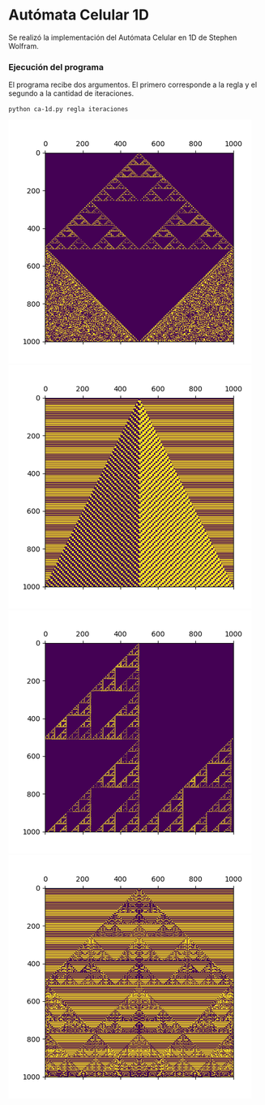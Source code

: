 # Autómata Celular 1D

Se realizó la implementación del Autómata Celular en 1D de Stephen Wolfram. 

### Ejecución del programa

El programa recibe dos argumentos. El primero corresponde a la regla y el segundo a la cantidad de iteraciones.
```
python ca-1d.py regla iteraciones
```

![](regla22.png) 
![](regla57.png) 
![](regla102.png)
![](regla105.png) 

